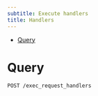 ```yaml
---
subtitle: Execute handlers
title: Handlers
---
```


-   [Query](#query)

Query
=====

    POST /exec_request_handlers
